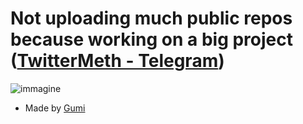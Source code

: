# Not uploading much public repos because working on a big project ([TwitterMeth - Telegram](https://t.me/TwitterMeth))

![immagine](https://user-images.githubusercontent.com/43622438/150687256-e34a9b67-d815-4eb1-865b-986b6bd34766.png)
- Made by [Gumi](https://github.com/gvmii)
